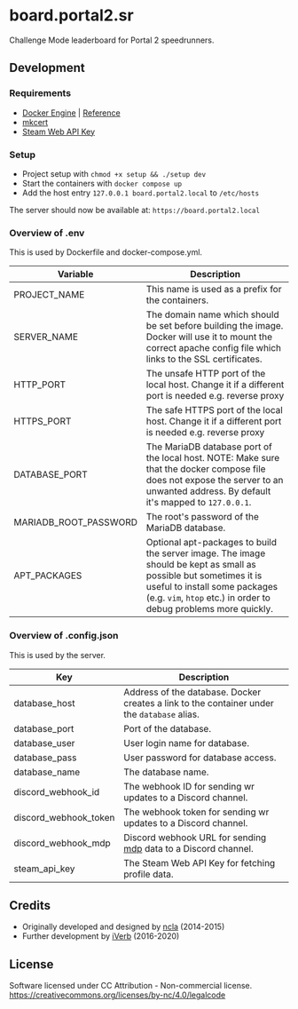 # board.portal2.sr

Challenge Mode leaderboard for Portal 2 speedrunners.

## Development

### Requirements

- [Docker Engine] | [Reference](https://docs.docker.com/compose/reference/)
- [mkcert]
- [Steam Web API Key]

[Docker Engine]: https://docs.docker.com/engine/install
[mkcert]: https://github.com/FiloSottile/mkcert
[Steam Web API Key]: https://steamcommunity.com/dev

### Setup

- Project setup with `chmod +x setup && ./setup dev`
- Start the containers with `docker compose up`
- Add the host entry `127.0.0.1 board.portal2.local` to `/etc/hosts`

The server should now be available at: `https://board.portal2.local`

### Overview of .env

This is used by Dockerfile and docker-compose.yml.

|Variable|Description|
|---|---|
|PROJECT_NAME|This name is used as a prefix for the containers.|
|SERVER_NAME|The domain name which should be set before building the image. Docker will use it to mount the correct apache config file which links to the SSL certificates.|
|HTTP_PORT|The unsafe HTTP port of the local host. Change it if a different port is needed e.g. reverse proxy|
|HTTPS_PORT|The safe HTTPS port of the local host. Change it if a different port is needed e.g. reverse proxy|
|DATABASE_PORT|The MariaDB database port of the local host. NOTE: Make sure that the docker compose file does not expose the server to an unwanted address. By default it's mapped to `127.0.0.1`.|
|MARIADB_ROOT_PASSWORD|The root's password of the MariaDB database.|
|APT_PACKAGES|Optional apt-packages to build the server image. The image should be kept as small as possible but sometimes it is useful to install some packages (e.g. `vim`, `htop` etc.) in order to debug problems more quickly.|

### Overview of .config.json

This is used by the server.

|Key|Description|
|---|---|
|database_host|Address of the database. Docker creates a link to the container under the `database` alias.|
|database_port|Port of the database.|
|database_user|User login name for database.|
|database_pass|User password for database access.|
|database_name|The database name.|
|discord_webhook_id|The webhook ID for sending wr updates to a Discord channel.|
|discord_webhook_token|The webhook token for sending wr updates to a Discord channel.|
|discord_webhook_mdp|Discord webhook URL for sending [mdp] data to a Discord channel.|
|steam_api_key|The Steam Web API Key for fetching profile data.|

[mdp]: https://github.com/p2sr/mdp

## Credits

* Originally developed and designed by [ncla] (2014-2015)
* Further development by [iVerb] (2016-2020)

[ncla]: https://github.com/ncla/Portal-2-Leaderboard
[iVerb]: https://github.com/iVerb1/Portal2Boards

## License

Software licensed under CC Attribution - Non-commercial license.
https://creativecommons.org/licenses/by-nc/4.0/legalcode
